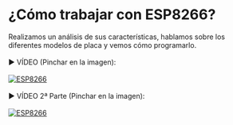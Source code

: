 # ¿Cómo trabajar con ESP8266?
Realizamos un análisis de sus características, hablamos sobre los diferentes modelos de placa y vemos cómo programarlo.
<br>
<br>
▶️ VÍDEO (Pinchar en la imagen):
<br>
<br>
[![ESP8266](https://i.imgur.com/yHCHDMr.png)](https://www.youtube.com/watch?v=gAe-Kjg_ggc&t "Ver vídeo sobre ESP8266")
<br>
<br>
▶️ VÍDEO 2ª Parte (Pinchar en la imagen):
<br>
<br>
[![ESP8266](https://i.imgur.com/r5GpSca.png)](https://www.youtube.com/watch?v=9IwJIkTxgME&t "Ver vídeo sobre ESP8266")
